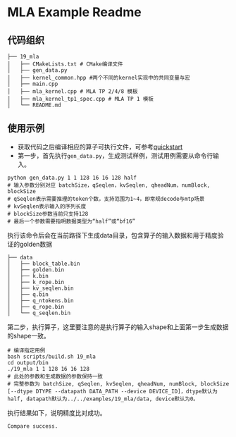 # MLA Example Readme
## 代码组织
```
├── 19_mla
│   ├── CMakeLists.txt # CMake编译文件
│   ├── gen_data.py
│   ├── kernel_common.hpp #两个不同的kernel实现中的共同变量与宏
│   ├── main.cpp
│   ├── mla_kernel.cpp # MLA TP 2/4/8 模板
│   ├── mla_kernel_tp1_spec.cpp # MLA TP 1 模板
│   └── README.md
```
## 使用示例
- 获取代码之后编译相应的算子可执行文件，可参考[quickstart](../../docs/quickstart.md#算子编译)
- 第一步，首先执行`gen_data.py`，生成测试样例，测试用例需要从命令行输入。
```
python gen_data.py 1 1 128 16 16 128 half
# 输入参数分别对应 batchSize，qSeqlen，kvSeqlen, qheadNum，numBlock, blockSize
# qSeqlen表示需要推理的token个数，支持范围为1~4，即常规decode与mtp场景
# kvSeqlen表示输入的序列长度
# blockSize参数当前只支持128
# 最后一个参数需要指明数据类型为“half”或“bf16”
```
执行该命令后会在当前路径下生成data目录，包含算子的输入数据和用于精度验证的golden数据
```
├── data
│   ├── block_table.bin
│   ├── golden.bin
│   ├── k.bin
│   ├── k_rope.bin
│   ├── kv_seqlen.bin
│   ├── q.bin
│   ├── q_ntokens.bin
│   ├── q_rope.bin
│   └── q_seqlen.bin
```
第二步，执行算子，这里要注意的是执行算子的输入shape和上面第一步生成数据的shape一致。
```
# 编译指定用例
bash scripts/build.sh 19_mla
cd output/bin
./19_mla 1 1 128 16 16 128
# 此处的参数和生成数据的参数保持一致
# 完整参数为 batchSize, qSeqlen, kvSeqlen, qheadNum, numBlock, blockSize [--dtype DTYPE --datapath DATA_PATH --device DEVICE_ID]，dtype默认为half, datapath默认为../../examples/19_mla/data, device默认为0。
```
执行结果如下，说明精度比对成功。
```
Compare success.
```